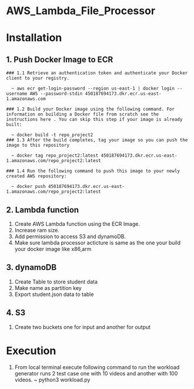 # AWS_Lambda_File_Processor

# Installation 
## 1. Push Docker Image to ECR
    ### 1.1 Retrieve an authentication token and authenticate your Docker client to your registry.

      ~ aws ecr get-login-password --region us-east-1 | docker login --username AWS --password-stdin 450187694173.dkr.ecr.us-east-1.amazonaws.com
    
    ### 1.2 Build your Docker image using the following command. For information on building a Docker file from scratch see the instructions here . You can skip this step if your image is already built:

      ~ docker build -t repo_project2
    ### 1.3 After the build completes, tag your image so you can push the image to this repository
      
      ~ docker tag repo_project2:latest 450187694173.dkr.ecr.us-east-1.amazonaws.com/repo_project2:latest
    
    ### 1.4 Run the following command to push this image to your newly created AWS repository:
    
      ~ docker push 450187694173.dkr.ecr.us-east-1.amazonaws.com/repo_project2:latest
## 2. Lambda function
  1. Create AWS Lambda function using the ECR Image.
  2. Increase ram size.
  3. Add permission to access S3 and dynamoDB.
  4. Make sure lambda processor acticture is same as the one your build your docker image like x86,arm
## 3. dynamoDB
  1. Create Table to store student data
  2. Make name as partition key 
  1. Export student.json data to table
## 4. S3
  1. Create two buckets one for input and another for output


# Execution 
  1. From local terminal execute following command to run the workload generator runs 2 test case one with 10 videos and another with 100 videos.
  ~ python3 workload.py
